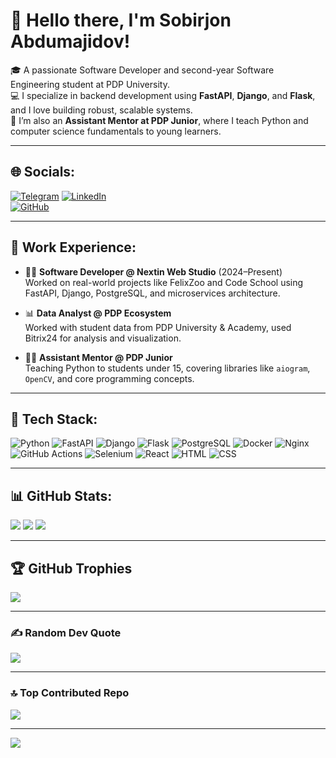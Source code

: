 # 👋 Hello there, I'm Sobirjon Abdumajidov!

🎓 A passionate Software Developer and second-year Software Engineering student at PDP University.  
💻 I specialize in backend development using **FastAPI**, **Django**, and **Flask**, and I love building robust, scalable systems.  
🚀 I’m also an **Assistant Mentor at PDP Junior**, where I teach Python and computer science fundamentals to young learners.

---

## 🌐 Socials:
[![Telegram](https://img.shields.io/badge/Telegram-2CA5E0?style=for-the-badge&logo=telegram&logoColor=white)](https://t.me/Sobirjon_Abdumajidov) 
[![LinkedIn](https://img.shields.io/badge/LinkedIn-%230077B5.svg?style=for-the-badge&logo=linkedin&logoColor=white)](https://linkedin.com/in/sobirjon-abdumajidov/)  
[![GitHub](https://img.shields.io/badge/GitHub-100000?style=for-the-badge&logo=github&logoColor=white)](https://github.com/sobirjonabdumajid)

---

## 💼 Work Experience:
- 🧑‍💻 **Software Developer @ Nextin Web Studio** (2024–Present)  
  Worked on real-world projects like FelixZoo and Code School using FastAPI, Django, PostgreSQL, and microservices architecture.

- 📊 **Data Analyst @ PDP Ecosystem**  
  Worked with student data from PDP University & Academy, used Bitrix24 for analysis and visualization.

- 🧑‍🏫 **Assistant Mentor @ PDP Junior**  
  Teaching Python to students under 15, covering libraries like `aiogram`, `OpenCV`, and core programming concepts.

---

## 🧠 Tech Stack:
![Python](https://img.shields.io/badge/python-3670A0?style=for-the-badge&logo=python&logoColor=ffdd54) 
![FastAPI](https://img.shields.io/badge/FastAPI-005571?style=for-the-badge&logo=fastapi) 
![Django](https://img.shields.io/badge/django-%23092E20.svg?style=for-the-badge&logo=django&logoColor=white) 
![Flask](https://img.shields.io/badge/flask-%23000.svg?style=for-the-badge&logo=flask&logoColor=white)
![PostgreSQL](https://img.shields.io/badge/postgres-%23316192.svg?style=for-the-badge&logo=postgresql&logoColor=white)
![Docker](https://img.shields.io/badge/docker-%230db7ed.svg?style=for-the-badge&logo=docker&logoColor=white)
![Nginx](https://img.shields.io/badge/nginx-%23009639.svg?style=for-the-badge&logo=nginx&logoColor=white)
![GitHub Actions](https://img.shields.io/badge/github%20actions-%232671E5.svg?style=for-the-badge&logo=githubactions&logoColor=white)
![Selenium](https://img.shields.io/badge/selenium-%2346a546.svg?style=for-the-badge&logo=selenium&logoColor=white)
![React](https://img.shields.io/badge/react-%2320232a.svg?style=for-the-badge&logo=react&logoColor=%2361DAFB)
![HTML](https://img.shields.io/badge/html5-%23E34F26.svg?style=for-the-badge&logo=html5&logoColor=white)
![CSS](https://img.shields.io/badge/css3-%231572B6.svg?style=for-the-badge&logo=css3&logoColor=white)

---

## 📊 GitHub Stats:
![](https://github-readme-stats.vercel.app/api?username=sobirjonabdumajid&theme=radical&hide_border=false&include_all_commits=true&count_private=true)
![](https://github-readme-streak-stats.herokuapp.com/?user=sobirjonabdumajid&theme=radical&hide_border=false)
![](https://github-readme-stats.vercel.app/api/top-langs/?username=sobirjonabdumajid&theme=radical&hide_border=false&layout=compact)

---

## 🏆 GitHub Trophies
![](https://github-profile-trophy.vercel.app/?username=sobirjonabdumajid&theme=radical&no-frame=false&no-bg=false&margin-w=4)

---

### ✍️ Random Dev Quote
![](https://quotes-github-readme.vercel.app/api?type=horizontal&theme=radical)

---

### 🔝 Top Contributed Repo
![](https://github-contributor-stats.vercel.app/api?username=sobirjonabdumajid&limit=5&theme=radical&combine_all_yearly_contributions=true)

---

[![](https://visitcount.itsvg.in/api?id=sobirjonabdumajid&label=Profile%20Views&color=12&icon=2&pretty=true)](https://visitcount.itsvg.in)

